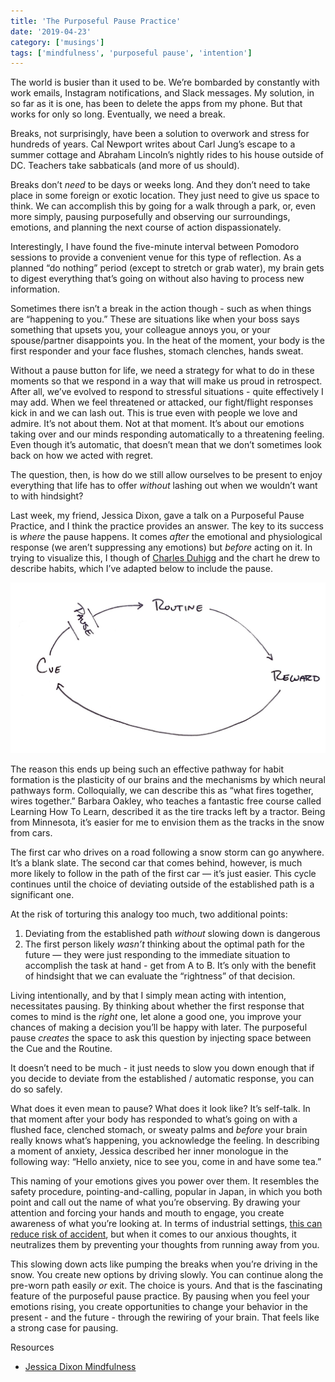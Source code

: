 ```yaml
---
title: 'The Purposeful Pause Practice'
date: '2019-04-23'
category: ['musings']
tags: ['mindfulness', 'purposeful pause', 'intention']
---
```


The world is busier than it used to be. We’re bombarded by constantly with work emails, Instagram notifications, and Slack messages. My solution, in so far as it is one, has been to delete the apps from my phone. But that works for only so long. Eventually, we need a break.

Breaks, not surprisingly, have been a solution to overwork and stress for hundreds of years. Cal Newport writes about Carl Jung’s escape to a summer cottage and Abraham Lincoln’s nightly rides to his house outside of DC. Teachers take sabbaticals (and more of us should).

Breaks don’t _need_ to be days or weeks long. And they don’t need to take place in some foreign or exotic location. They just need to give us space to think. We can accomplish this by going for a walk through a park, or, even more simply, pausing purposefully and observing our surroundings, emotions, and planning the next course of action dispassionately.

Interestingly, I have found the five-minute interval between Pomodoro sessions to provide a convenient venue for this type of reflection. As a planned “do nothing” period (except to stretch or grab water), my brain gets to digest everything that’s going on without also having to process new information.

Sometimes there isn’t a break in the action though - such as when things are “happening to you.” These are situations like when your boss says something that upsets you, your colleague annoys you, or your spouse/partner disappoints you. In the heat of the moment, your body is the first responder and your face flushes, stomach clenches, hands sweat.

Without a pause button for life, we need a strategy for what to do in these moments so that we respond in a way that will make us proud in retrospect. After all, we’ve evolved to respond to stressful situations - quite effectively I may add. When we feel threatened or attacked, our fight/flight responses kick in and we can lash out. This is true even with people we love and admire. It’s not about them. Not at that moment. It’s about our emotions taking over and our minds responding automatically to a threatening feeling. Even though it’s automatic, that doesn’t mean that we don’t sometimes look back on how we acted with regret.

The question, then, is how do we still allow ourselves to be present to enjoy everything that life has to offer _without_ lashing out when we wouldn’t want to with hindsight?

Last week, my friend, Jessica Dixon, gave a talk on a Purposeful Pause Practice, and I think the practice provides an answer. The key to its success is _where_ the pause happens. It comes _after_ the emotional and physiological response (we aren’t suppressing any emotions) but _before_ acting on it. In trying to visualize this, I though of [Charles Duhigg](https://charlesduhigg.com/how-habits-work/) and the chart he drew to describe habits, which I’ve adapted below to include the pause.

![](./crr-pause.jpg)

The reason this ends up being such an effective pathway for habit formation is the plasticity of our brains and the mechanisms by which neural pathways form. Colloquially, we can describe this as “what fires together, wires together.” Barbara Oakley, who teaches a fantastic free course called Learning How To Learn, described it as the tire tracks left by a tractor. Being from Minnesota, it’s easier for me to envision them as the tracks in the snow from cars.

The first car who drives on a road following a snow storm can go anywhere. It’s a blank slate. The second car that comes behind, however, is much more likely to follow in the path of the first car — it’s just easier. This cycle continues until the choice of deviating outside of the established path is a significant one.

At the risk of torturing this analogy too much, two additional points:

1. Deviating from the established path _without_ slowing down is dangerous
2. The first person likely _wasn’t_ thinking about the optimal path for the future — they were just responding to the immediate situation to accomplish the task at hand - get from A to B. It’s only with the benefit of hindsight that we can evaluate the “rightness” of that decision.

Living intentionally, and by that I simply mean acting with intention, necessitates pausing. By thinking about whether the first response that comes to mind is the _right_ one, let alone a good one, you improve your chances of making a decision you’ll be happy with later. The purposeful pause _creates_ the space to ask this question by injecting space between the Cue and the Routine.

It doesn’t need to be much - it just needs to slow you down enough that if you decide to deviate from the established / automatic response, you can do so safely.

What does it even mean to pause? What does it look like? It’s self-talk. In that moment after your body has responded to what’s going on with a flushed face, clenched stomach, or sweaty palms and _before_ your brain really knows what’s happening, you acknowledge the feeling. In describing a moment of anxiety, Jessica described her inner monologue in the following way: “Hello anxiety, nice to see you, come in and have some tea.”

This naming of your emotions gives you power over them. It resembles the safety procedure, pointing-and-calling, popular in Japan, in which you both point and call out the name of what you’re observing. By drawing your attention and forcing your hands and mouth to engage, you create awareness of what you’re looking at. In terms of industrial settings, [this can reduce risk of accident](https://www.japantimes.co.jp/news/2008/10/21/reference/jr-gestures/#.XL5ltS-ZPOS), but when it comes to our anxious thoughts, it neutralizes them by preventing your thoughts from running away from you.

This slowing down acts like pumping the breaks when you’re driving in the snow. You create new options by driving slowly. You can continue along the pre-worn path easily _or_ exit. The choice is yours. And that is the fascinating feature of the purposeful pause practice. By pausing when you feel your emotions rising, you create opportunities to change your behavior in the present - and the future - through the rewiring of your brain. That feels like a strong case for pausing.

Resources

- [Jessica Dixon Mindfulness](https://jessicadixonmindfulness.com/)
